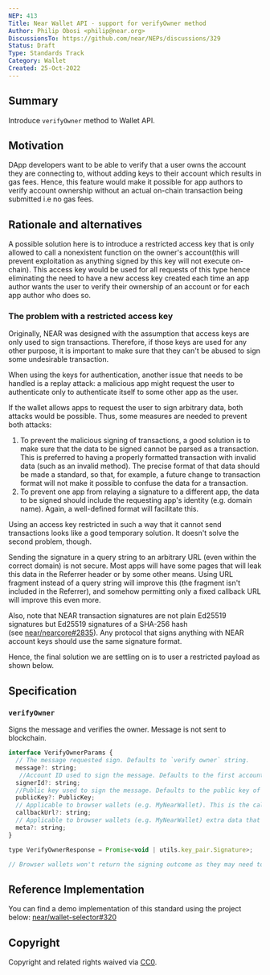 ```yaml
---
NEP: 413
Title: Near Wallet API - support for verifyOwner method
Author: Philip Obosi <philip@near.org>
DiscussionsTo: https://github.com/near/NEPs/discussions/329
Status: Draft
Type: Standards Track
Category: Wallet
Created: 25-Oct-2022
---
```


## Summary

Introduce `verifyOwner` method to Wallet API.

## Motivation

DApp developers want to be able to verify that a user owns the account they are connecting to, without adding keys to their account which results in gas fees. Hence, this feature would make it possible for app authors to verify account ownership without an actual on-chain transaction being submitted i.e no gas fees.

## Rationale and alternatives

A possible solution here is to introduce a restricted access key that is only allowed to call a nonexistent function on the owner's account(this will prevent exploitation as anything signed by this key will not execute on-chain). This access key would be used for all requests of this type hence eliminating the need to have a new access key created each time an app author wants the user to verify their ownership of an account or for each app author who does so.

###  The problem with a restricted access key

Originally, NEAR was designed with the assumption that access keys are only used to sign transactions. Therefore, if those keys are used for any other purpose, it is important to make sure that they can't be abused to sign some undesirable transaction.

When using the keys for authentication, another issue that needs to be handled is a replay attack: a malicious app might request the user to authenticate only to authenticate itself to some other app as the user.

If the wallet allows apps to request the user to sign arbitrary data, both attacks would be possible. Thus, some measures are needed to prevent both attacks:

1. To prevent the malicious signing of transactions, a good solution is to make sure that the data to be signed cannot be parsed as a transaction. This is preferred to having a properly formatted transaction with invalid data (such as an invalid method). The precise format of that data should be made a standard, so that, for example, a future change to transaction format will not make it possible to confuse the data for a transaction.
2. To prevent one app from relaying a signature to a different app, the data to be signed should include the requesting app's identity (e.g. domain name). Again, a well-defined format will facilitate this.

Using an access key restricted in such a way that it cannot send transactions looks like a good temporary solution. It doesn't solve the second problem, though.

Sending the signature in a query string to an arbitrary URL (even within the correct domain) is not secure. Most apps will have some pages that will leak this data in the Referrer header or by some other means. Using URL fragment instead of a query string will improve this (the fragment isn't included in the Referrer), and somehow permitting only a fixed callback URL will improve this even more.

Also, note that NEAR transaction signatures are not plain Ed25519 signatures but Ed25519 signatures of a SHA-256 hash (see [near/nearcore#2835](https://github.com/near/nearcore/issues/2835)). Any protocol that signs anything with NEAR account keys should use the same signature format.

Hence, the final solution we are settling on is to user a restricted payload as shown below.

## Specification

### `verifyOwner`

Signs the message and verifies the owner. Message is not sent to blockchain.

```jsx
interface VerifyOwnerParams {
  // The message requested sign. Defaults to `verify owner` string.
  message?: string;
   //Account ID used to sign the message. Defaults to the first account
  signerId?: string;
  //Public key used to sign the message. Defaults to the public key of the signed in account.
  publicKey?: PublicKey;
  // Applicable to browser wallets (e.g. MyNearWallet). This is the callback url once the signing is approved. Defaults to `window.location.href`.
  callbackUrl?: string;
  // Applicable to browser wallets (e.g. MyNearWallet) extra data that will be passed to the callback url once the signing is approved.
  meta?: string;
}

type VerifyOwnerResponse = Promise<void | utils.key_pair.Signature>;

// Browser wallets won't return the signing outcome as they may need to redirect for signing. For MyNearWallet the outcome is passed to the callback url.

```

## Reference Implementation
You can find a demo implementation of this standard using the project below:
[near/wallet-selector#320](https://github.com/near/wallet-selector/pull/320)

## Copyright
[copyright]: #copyright

Copyright and related rights waived via [CC0](https://creativecommons.org/publicdomain/zero/1.0/).
